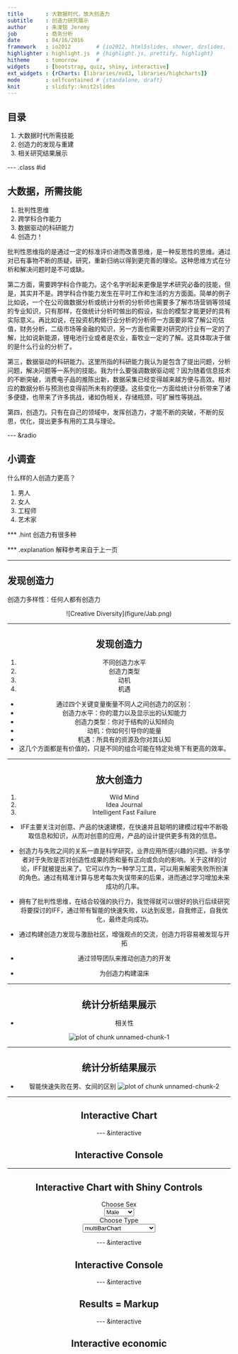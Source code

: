 ```yaml
---
title       : 大数据时代，放大创造力
subtitle    : 创造力研究展示
author      : 朱浚铭 Jeremy
job         : 商务分析
date        : 04/16/2016
framework   : io2012        # {io2012, html5slides, shower, dzslides, ...}
highlighter : highlight.js  # {highlight.js, prettify, highlight}
hitheme     : tomorrow      # 
widgets     : [bootstrap, quiz, shiny, interactive]
ext_widgets : {rCharts: [libraries/nvd3, libraries/highcharts]}
mode        : selfcontained # {standalone, draft}
knit        : slidify::knit2slides
---
```


## 目录

1. 大数据时代所需技能
2. 创造力的发现与重建
3. 相关研究结果展示

--- .class #id

## 大数据，所需技能

1. 批判性思维
2. 跨学科合作能力
3. 数据驱动的科研能力
4. 创造力！

批判性思维指的是通过一定的标准评价进而改善思维，是一种反思性的思维。通过对已有事物不断的质疑，研究，重新归纳以得到更完善的理论。这种思维方式在分析和解决问题时是不可或缺。

第二方面，需要跨学科合作能力。这个名字听起来更像是学术研究必备的技能，但是，其实并不是。跨学科合作能力发生在平时工作和生活的方方面面。简单的例子比如说，一个在公司做数据分析或统计分析的分析师也需要多了解市场营销等领域的专业知识，只有那样，在做统计分析时做出的假设，拟合的模型才能更好的具有实际意义。再比如说，在投资机构做行业分析的分析师一方面要非常了解公司估值，财务分析，二级市场等金融的知识，另一方面也需要对研究的行业有一定的了解，比如说新能源，锂电池行业或者是农业，畜牧业一定的了解。这具体取决于做的是什么行业的分析了。

第三，数据驱动的科研能力。这里所指的科研能力我认为是包含了提出问题，分析问题，解决问题等一系列的技能。我为什么要强调数据驱动呢？因为随着信息技术的不断突破，消费电子品的推陈出新，数据采集已经变得越来越方便与高效。相对应的数据分析与预测也变得前所未有的便捷。这些变化一方面给统计分析带来了诸多便捷，也带来了许多挑战，诸如伪相关，存储瓶颈，可扩展性等挑战。

第四，创造力。只有在自己的领域中，发挥创造力，才能不断的突破，不断的反思，优化，提出更多有用的工具与理论。

--- &radio

## 小调查

什么样的人创造力更高？

1. 男人
2. 女人
3. 工程师
4. 艺术家

*** .hint
创造力有很多种

*** .explanation
解释参考来自于上一页

--- 

## 发现创造力

创造力多样性：任何人都有创造力

<center>![Creative Diversity](figure/Jab.png)

---
## 发现创造力

1. 不同创造力水平
2. 创造力类型
3. 动机
4. 机遇

- 通过四个关键变量衡量不同人之间创造力的区别：
- 创造力水平：你的潜力以及显示出的认知能力
- 创造力类型：你对于结构的认知倾向
- 动机：你如何引导你的能量
- 机遇：所具有的资源及你对其认知
- 这几个方面都是有价值的，只是不同的组合可能在特定处境下有更高的效率。


---
## 放大创造力

1. Wild Mind
2. Idea Journal
3. Intelligent Fast Failure

- IFF主要关注对创意、产品的快速建模，在快速并且聪明的建模过程中不断吸取信息和知识，从而对创意的应用，产品的设计提供更多有效的信息。

- 创造力与失败之间的关系一直是科学研究，业界应用所感兴趣的问题。许多学者对于失败是否对创造性成果的质和量有正向或负向的影响。关于这样的讨论，IFF就被提出来了。它可以作为一种学习工具，可以用来解密失败所扮演的角色。通过有精准计算与思考每次失误带来的后果，进而通过学习增加未来成功的几率。

- 拥有了批判性思维，在结合较强的执行力，我觉得就可以很好的执行后续研究将要探讨的IFF，通过带有智能的快速失败，以达到反思，自我修正，自我优化，最终走向成功。
- 通过构建创造力发现与激励社区，增强观点的交流，创造力将容易被发现与开拓
- 通过领导团队来推动创造力的开发
- 为创造力构建温床

---
## 统计分析结果展示

- 相关性

![plot of chunk unnamed-chunk-1](assets/fig/unnamed-chunk-1-1.png)

---
## 统计分析结果展示

- 智能快速失败在男、女间的区别
![plot of chunk unnamed-chunk-2](assets/fig/unnamed-chunk-2-1.png)

---
## Interactive Chart


<div id = 'chart1' class = 'rChart nvd3'></div>
<script type='text/javascript'>
 $(document).ready(function(){
      drawchart1()
    });
    function drawchart1(){  
      var opts = {
 "dom": "chart1",
"width":    800,
"height":    400,
"x": "Hair",
"y": "Freq",
"group": "Eye",
"type": "multiBarChart",
"id": "chart1" 
},
        data = [
 {
 "Hair": "Black",
"Eye": "Brown",
"Sex": "Male",
"Freq":             32 
},
{
 "Hair": "Brown",
"Eye": "Brown",
"Sex": "Male",
"Freq":             53 
},
{
 "Hair": "Red",
"Eye": "Brown",
"Sex": "Male",
"Freq":             10 
},
{
 "Hair": "Blond",
"Eye": "Brown",
"Sex": "Male",
"Freq":              3 
},
{
 "Hair": "Black",
"Eye": "Blue",
"Sex": "Male",
"Freq":             11 
},
{
 "Hair": "Brown",
"Eye": "Blue",
"Sex": "Male",
"Freq":             50 
},
{
 "Hair": "Red",
"Eye": "Blue",
"Sex": "Male",
"Freq":             10 
},
{
 "Hair": "Blond",
"Eye": "Blue",
"Sex": "Male",
"Freq":             30 
},
{
 "Hair": "Black",
"Eye": "Hazel",
"Sex": "Male",
"Freq":             10 
},
{
 "Hair": "Brown",
"Eye": "Hazel",
"Sex": "Male",
"Freq":             25 
},
{
 "Hair": "Red",
"Eye": "Hazel",
"Sex": "Male",
"Freq":              7 
},
{
 "Hair": "Blond",
"Eye": "Hazel",
"Sex": "Male",
"Freq":              5 
},
{
 "Hair": "Black",
"Eye": "Green",
"Sex": "Male",
"Freq":              3 
},
{
 "Hair": "Brown",
"Eye": "Green",
"Sex": "Male",
"Freq":             15 
},
{
 "Hair": "Red",
"Eye": "Green",
"Sex": "Male",
"Freq":              7 
},
{
 "Hair": "Blond",
"Eye": "Green",
"Sex": "Male",
"Freq":              8 
} 
]
  
      if(!(opts.type==="pieChart" || opts.type==="sparklinePlus" || opts.type==="bulletChart")) {
        var data = d3.nest()
          .key(function(d){
            //return opts.group === undefined ? 'main' : d[opts.group]
            //instead of main would think a better default is opts.x
            return opts.group === undefined ? opts.y : d[opts.group];
          })
          .entries(data);
      }
      
      if (opts.disabled != undefined){
        data.map(function(d, i){
          d.disabled = opts.disabled[i]
        })
      }
      
      nv.addGraph(function() {
        var chart = nv.models[opts.type]()
          .width(opts.width)
          .height(opts.height)
          
        if (opts.type != "bulletChart"){
          chart
            .x(function(d) { return d[opts.x] })
            .y(function(d) { return d[opts.y] })
        }
          
         
        
          
        

        
        
        
      
       d3.select("#" + opts.id)
        .append('svg')
        .datum(data)
        .transition().duration(500)
        .call(chart);

       nv.utils.windowResize(chart.update);
       return chart;
      });
    };
</script>

--- &interactive

## Interactive Console

<textarea class='interactive' id='interactive{{slide.num}}' data-cell='{{slide.num}}' data-results='asis' style='display:none'>require(googleVis)
M1 <- gvisMotionChart(Fruits, idvar = 'Fruit', timevar = 'Year')
print(M1, 'chart')</textarea>

---

## Interactive Chart with Shiny Controls

<div class="row-fluid">
  <div class="col-sm-4">
    <form class="well">
      <div class="form-group shiny-input-container">
        <label class="control-label" for="sex">Choose Sex</label>
        <div>
          <select id="sex"><option value="Male" selected>Male</option>
<option value="Female">Female</option></select>
          <script type="application/json" data-for="sex" data-nonempty="">{}</script>
        </div>
      </div>
      <div class="form-group shiny-input-container">
        <label class="control-label" for="type">Choose Type</label>
        <div>
          <select id="type"><option value="multiBarChart" selected>multiBarChart</option>
<option value="multiBarHorizontalChart">multiBarHorizontalChart</option></select>
          <script type="application/json" data-for="type" data-nonempty="">{}</script>
        </div>
      </div>
    </form>
  </div>
  <div class="col-sm-8">
    <div id="nvd3plot" class="shiny-html-output nvd3 rChart"></div>
  </div>
</div>

--- &interactive

## Interactive Console

<textarea class='interactive' id='interactive{{slide.num}}' data-cell='{{slide.num}}' data-results='asis' style='display:none'>require(rCharts)
a <- Highcharts$new()
a$chart(type = "spline")
a$series(data = c(1, 3, 2, 4, 5, 4, 6, 2, 3, 5, NA), dashStyle = "longdash")
a$series(data = c(NA, 4, 1, 3, 4, 2, 9, 1, 2, 3, 4), dashStyle = "shortdot")
a$legend(symbolWidth = 80)
a$print('chart3')</textarea>

--- &interactive

## Results = Markup

<textarea class='interactive' id='interactive{{slide.num}}' data-cell='{{slide.num}}' data-results='markup' style='display:none'>require(xtable)
options(xtable.type = 'html')
xtable(head(mtcars))</textarea>

--- &interactive

## Interactive economic 

<textarea class='interactive' id='interactive{{slide.num}}' data-cell='{{slide.num}}' data-results='markup' style='display:none'>data(economics, package = "ggplot2")
econ = transform(economics, date = as.character(date))
m1 = mPlot(x = "date", y = c("psavert", "uempmed"), type = "Line", data = econ)
m1$set(pointSize = 0, lineWidth = 1)
m1</textarea>

